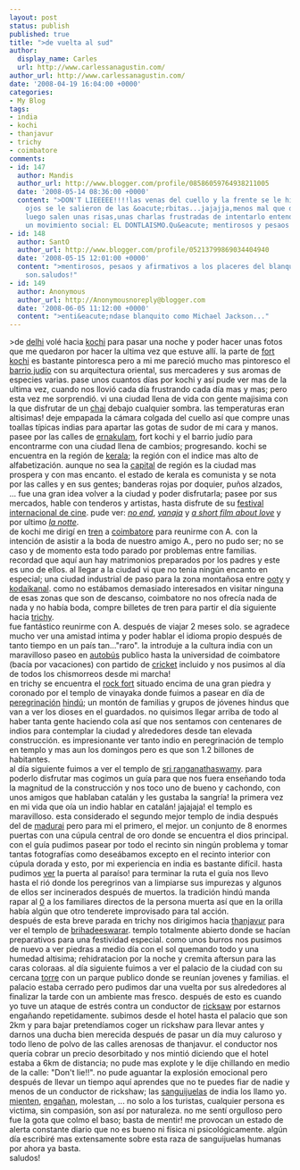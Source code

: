 ```yaml
---
layout: post
status: publish
published: true
title: ">de vuelta al sud"
author:
  display_name: Carles
  url: http://www.carlessanagustin.com/
author_url: http://www.carlessanagustin.com/
date: '2008-04-19 16:04:00 +0000'
categories:
- My Blog
tags:
- india
- kochi
- thanjavur
- trichy
- coimbatore
comments:
- id: 147
  author: Mandis
  author_url: http://www.blogger.com/profile/08586059764938211005
  date: '2008-05-14 08:36:00 +0000'
  content: ">DON'T LIEEEEE!!!!las venas del cuello y la frente se le hincharon, los
    ojos se le salieron de las &oacute;rbitas...jajajja,menos mal que de estos momentos
    luego salen unas risas,unas charlas frustradas de intentarlo entender...y hasta
    un movimiento social: EL DONTLAISMO.Qu&eacute; mentirosos y pesaos que son!!;)BESITOS!"
- id: 148
  author: SantO
  author_url: http://www.blogger.com/profile/05213799869034404940
  date: '2008-05-15 12:01:00 +0000'
  content: ">mentirosos, pesaos y afirmativos a los placeres del blanquito es lo que
    son.saludos!"
- id: 149
  author: Anonymous
  author_url: http://Anonymousnoreply@blogger.com
  date: '2008-06-05 11:12:00 +0000'
  content: ">enti&eacute;ndase blanquito como Michael Jackson..."
---
```

<p>>de <a href="http://en.wikipedia.org/wiki/Delhi">delhi</a> vol&eacute; hacia <a href="http://en.wikipedia.org/wiki/Kochi%2C_India">kochi</a> para pasar una noche y poder hacer unas fotos que me quedaron por hacer la ultima vez que estuve all&iacute;. la parte de <a href="http://en.wikipedia.org/wiki/Fort_Kochi">fort kochi</a> es bastante pintoresca pero a mi me pareci&oacute; mucho mas pintoresco el <a href="http://en.wikipedia.org/wiki/Cochin_Jews">barrio jud&iacute;o</a> con su arquitectura oriental, sus mercaderes y sus aromas de especies varias. pase unos cuantos d&iacute;as por kochi y as&iacute; pude ver mas de la ultima vez, cuando nos llovi&oacute; cada d&iacute;a frustrando cada d&iacute;a mas y mas; pero esta vez me sorprendi&oacute;. vi una ciudad llena de vida con gente majisima con la que disfrutar de un <a href="http://en.wikipedia.org/wiki/Chai">chai</a> debajo cualquier sombra. las temperaturas eran altisimas! deje empapada la c&aacute;mara colgada del cuello as&iacute; que compre unas toallas t&iacute;picas indias para apartar las gotas de sudor de mi cara y manos. pasee por las calles de <a href="http://en.wikipedia.org/wiki/Ernakulam">ernakulam</a>, fort kochi y el barrio jud&iacute;o para encontrarme con una ciudad llena de cambios; progresando. kochi se encuentra en la regi&oacute;n de <a href="http://en.wikipedia.org/wiki/Kerala">kerala</a>; la regi&oacute;n con el indice mas alto de alfabetizaci&oacute;n. aunque no sea la <a href="http://en.wikipedia.org/wiki/Thiruvananthapuram">capital</a> de regi&oacute;n es la ciudad mas prospera y con mas encanto. el estado de kerala es comunista y se nota por las calles y en sus gentes; banderas rojas por doquier, pu&ntilde;os alzados, ... fue una gran idea volver a la ciudad y poder disfrutarla; pasee por sus mercados, hable con tenderos y artistas, hasta disfrute de su <a href="http://www.miffk.blogspot.com/">festival internacional de cine</a>. pude ver: <a href="http://www.imdb.com/title/tt0086961/"><span style="font-style:italic;">no end</span></a>, <a style="font-style:italic;" href="http://www.imdb.com/title/tt0832971/">vanaja</a> y <a href="http://www.imdb.com/title/tt0095467/"><span style="font-style:italic;">a short film about love</span></a> y por ultimo <a style="font-style:italic;" href="http://www.imdb.com/title/tt0054130/">la notte</a>.<br />de kochi me dirig&iacute; en <a href="http://www.jeffiscool.com/pictures/IndiaTrain.jpg">tren</a> a <a href="http://en.wikipedia.org/wiki/Coimbatore">coimbatore</a> para reunirme con A. con la intenci&oacute;n de asistir a la boda de nuestro amigo A., pero no pudo ser; no se caso y de momento esta todo parado por problemas entre familias. recordad que aqu&iacute; aun hay matrimonios preparados por los padres y este es uno de ellos. al llegar a la ciudad vi que no tenia ning&uacute;n encanto en especial; una ciudad industrial de paso para la zona monta&ntilde;osa entre <a href="http://en.wikipedia.org/wiki/Ooty">ooty</a> y <a href="http://en.wikipedia.org/wiki/Kodaikanal">kodaikanal</a>. como no est&aacute;bamos demasiado interesados en visitar ninguna de esas zonas que son de descanso, coimbatore no nos ofrec&iacute;a nada de nada y no hab&iacute;a boda, compre billetes de tren para partir el d&iacute;a siguiente hacia <a href="http://en.wikipedia.org/wiki/Trichy">trichy</a>.<br />fue fant&aacute;stico reunirme con A. despu&eacute;s de viajar 2 meses solo. se agradece mucho ver una amistad intima y poder hablar el idioma propio despu&eacute;s de tanto tiempo en un pa&iacute;s tan..."raro". la introduje a la cultura india con un maravilloso paseo en <a href="http://www.travelindiasmart.com/bus_Delhi.JPG">autob&uacute;s</a> publico hasta la universidad de coimbatore (bac&iacute;a por vacaciones) con partido de <a href="http://en.wikipedia.org/wiki/Cricket">cricket</a> incluido y nos pusimos al d&iacute;a de todos los chismorreos desde mi marcha!<br /><a href="/images/posts/image0052.jpg"><img src="/images/posts/image0052.jpg?w=300" alt="" border="0" /></a>en trichy se encuentra el <a href="http://en.wikipedia.org/wiki/Rock_Fort_Temple">rock fort</a> situado encima de una gran piedra y coronado por el templo de vinayaka donde fuimos a pasear en d&iacute;a de <a href="http://es.wikipedia.org/wiki/Peregrino">peregrinaci&oacute;n</a> <a href="http://es.wikipedia.org/wiki/Hindu">hind&uacute;</a>; un mont&oacute;n de familias y grupos de j&oacute;venes hindus que van a ver los dioses en el guardados. no quisimos llegar arriba de todo al haber tanta gente haciendo cola as&iacute; que nos sentamos con centenares de indios para contemplar la ciudad y alrededores desde tan elevada construcci&oacute;n. es impresionante ver tanto indio en peregrinaci&oacute;n de templo en templo y mas aun los domingos pero es que son 1.2 billones de habitantes.<br /><a href="http://nomadalagana.files.wordpress.com/2008/04/image0072.jpg"><img src="http://nomadalagana.files.wordpress.com/2008/04/image0072.jpg?w=199" alt="" border="0" /></a>al d&iacute;a siguiente fuimos a ver el templo de <a href="http://en.wikipedia.org/wiki/Sri_Ranganathaswamy_Temple_%28Srirangam%29">sri ranganathaswamy</a>. para poderlo disfrutar mas cogimos un gu&iacute;a para que nos fuera ense&ntilde;ando toda la magnitud de la construcci&oacute;n y nos toco uno de bueno y cachondo, con unos amigos que hablaban catal&aacute;n y les gustaba la sangr&iacute;a! la primera vez en mi vida que o&iacute;a un indio hablar en catal&aacute;n! jajajaja! el templo es maravilloso. esta considerado el segundo mejor templo de india despu&eacute;s del de <a href="http://en.wikipedia.org/wiki/Meenakshi_Temple">madurai</a> pero para mi el primero, el mejor. un conjunto de 8 enormes puertas con una c&uacute;pula central de oro donde se encuentra el dios principal. con el gu&iacute;a pudimos pasear por todo el recinto sin ning&uacute;n problema y tomar tantas fotograf&iacute;as como dese&aacute;bamos excepto en el recinto interior con c&uacute;pula dorada y esto, por mi experiencia en india es bastante dif&iacute;cil. hasta pudimos <a href="http://picasaweb.google.com/nomadalagana/NomadaLaGana/photo#5193566294633266802">ver</a> la puerta al para&iacute;so! para terminar la ruta el gu&iacute;a nos llevo hasta el ri&oacute; donde los peregrinos van a limpiarse sus impurezas y algunos de ellos ser incinerados despu&eacute;s de muertos. la tradici&oacute;n hind&uacute; manda rapar al <a href="http://picasaweb.google.com/nomadalagana/NomadaLaGana/photo#5193567669022801554">0</a> a los familiares directos de la persona muerta as&iacute; que en la orilla hab&iacute;a alg&uacute;n que otro tenderete improvisado para tal acci&oacute;n.<br /><a href="/images/posts/image0132.jpg"><img src="/images/posts/image0132.jpg?w=199" alt="" border="0" /></a>despu&eacute;s de esta breve parada en trichy nos dirigimos hacia <a href="http://en.wikipedia.org/wiki/Thanjavur">thanjavur</a> para ver el templo de <a href="http://en.wikipedia.org/wiki/Brihadeeswarar_Temple">brihadeeswarar</a>. templo totalmente abierto donde se hac&iacute;an preparativos para una festividad especial. como unos burros nos pusimos de nuevo a ver piedras a medio d&iacute;a con el sol quemando todo y una humedad altisima; rehidratacion por la noche y cremita aftersun para las caras coloraas. al d&iacute;a siguiente fuimos a ver el palacio de la ciudad con su cercana <a href="http://upload.wikimedia.org/wikipedia/commons/5/50/BELL_TOWER-_Thanjavur.JPG">torre</a> con un parque publico donde se reun&iacute;an jovenes y familias. el palacio estaba cerrado pero pudimos dar una vuelta por sus alrededores al finalizar la tarde con un ambiente mas fresco. despu&eacute;s de esto es cuando yo tuve un ataque de estr&eacute;s contra un conductor de <a href="http://en.wikipedia.org/wiki/Rickshaw">ricksaw</a> por estarnos enga&ntilde;ando repetidamente. subimos desde el hotel hasta el palacio que son 2km y para bajar pretend&iacute;amos coger un rickshaw para llevar antes y darnos una ducha bien merecida despu&eacute;s de pasar un d&iacute;a muy caluroso y todo lleno de polvo de las calles arenosas de thanjavur. el conductor nos quer&iacute;a cobrar un precio desorbitado y nos minti&oacute; diciendo que el hotel estaba a 6km de distancia; no pude mas explote y le dije chillando en medio de la calle: "Don't lie!!". no pude aguantar la explosi&oacute;n emocional pero despu&eacute;s de llevar un tiempo aqu&iacute; aprendes que no te puedes fiar de nadie y menos de un conductor de rickshaw; las <a href="http://es.wikipedia.org/wiki/Sanguijuela">sanguijuelas</a> de india los llamo yo. <a href="http://es.wikipedia.org/wiki/Mentira">mienten</a>, <a href="http://es.wikipedia.org/wiki/Enga%C3%B1o">enga&ntilde;an</a>, molestan, ... no solo a los turistas, cualquier persona es victima, sin compasi&oacute;n, son as&iacute; por naturaleza. no me sent&iacute; orgulloso pero fue la gota que colmo el baso; basta de mentir! me provocan un estado de alerta constante diario que no es bueno ni f&iacute;sica ni psicol&oacute;gicamente. alg&uacute;n d&iacute;a escribir&eacute; mas extensamente sobre esta raza de sanguijuelas humanas por ahora ya basta.<br />saludos!</p>
